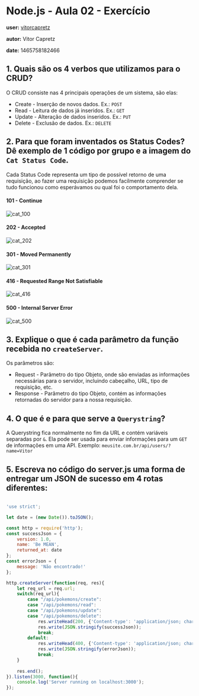 # Node.js - Aula 02 - Exercício
**user:** [vitorcapretz](https://github.com/vitorcapretz)

**autor:** Vitor Capretz

**date:** 1465758182466

## 1. Quais são os 4 verbos que utilizamos para o CRUD?

O CRUD consiste nas 4 principais operações de um sistema, são elas:
* Create - Inserção de novos dados. Ex.: `POST`
* Read - Leitura de dados já inseridos. Ex.: `GET`
* Update - Alteração de dados inseridos. Ex.: `PUT`
* Delete - Exclusão de dados. Ex.: `DELETE`

## 2. Para que foram inventados os Status Codes? Dê exemplo de 1 código por grupo e a imagem do `Cat Status Code`.

Cada Status Code representa um tipo de possível retorno de uma requisição, ao fazer uma requisição podemos facilmente comprender se tudo funcionou como esperávamos ou qual foi o comportamento dela.

#### 101 - Continue
![cat_100](https://http.cat/100)

#### 202 - Accepted
![cat_202](https://http.cat/202)

#### 301 - Moved Permanently
![cat_301](https://http.cat/301)

#### 416 - Requested Range Not Satisfiable
![cat_416](https://http.cat/416)

#### 500 - Internal Server Error
![cat_500](https://http.cat/500)

## 3. Explique o que é cada parâmetro da função recebida no `createServer`.

Os parâmetros são:

* Request - Parâmetro do tipo Objeto, onde são enviadas as informações necessárias para o servidor, incluindo cabeçalho, URL, tipo de requisição, etc.
* Response - Parâmetro do tipo Objeto, contém as informações retornadas do servidor para a nossa requisição.
    
## 4. O que é e para que serve a `Querystring`?

A Querystring fica normalmente no fim da URL e contém variáveis separadas por `&`. Ela pode ser usada para enviar informações para um `GET` de informações em uma API.
Exemplo: `meusite.com.br/api/users/?name=Vitor`

## 5. Escreva no código do server.js uma forma de entregar um JSON de sucesso em 4 rotas diferentes:

```js

'use strict';

let date = (new Date()).toJSON();

const http = require('http');
const successJson = {
    version: 1.0,
    name: 'Be MEAN',
    returned_at: date
};
const errorJson = {
    message: 'Não encontrado!'
};

http.createServer(function(req, res){
    let req_url = req.url;
    switch(req_url){
        case "/api/pokemons/create":
        case "/api/pokemons/read":
        case "/api/pokemons/update":
        case "/api/pokemons/delete":
            res.writeHead(200, {'Content-type': 'application/json; charset=utf-8'});
            res.write(JSON.stringify(successJson));
            break;
        default:
            res.writeHead(400, {'Content-type': 'application/json; charset=utf-8'});
            res.write(JSON.stringify(errorJson));
            break;
    }
    
    res.end();
}).listen(3000, function(){
    console.log('Server running on localhost:3000');
});

```
